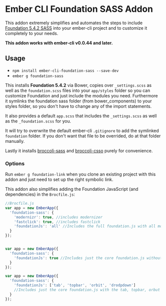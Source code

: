 # Ember CLI Foundation SASS Addon

This addon extremely simplifies and automates the steps to include [Foundation 5.4.2 SASS](https://github.com/zurb/foundation) into your ember-cli project and to customize it completely to your needs.

**This addon works with ember-cli v0.0.44 and later.**

## Usage

* `npm install ember-cli-foundation-sass --save-dev`
* `ember g foundation-sass`

This installs **Foundation 5.4.2** via Bower, copies over `_settings.scss` as well as the `foundation.scss` files into your `app/styles` folder so you can customize Foundation and just include the modules you need. Furthermore it symlinks the foundation sass folder (from bower_components) to your styles folder, so you don't have to change any of the import statements.

It also provides a default `app.scss` that includes the `_settings.scss` as well as the `_foundation.scss` for you.

It will try to overwrite the default ember-cli `.gitignore` to add the symlinked `foundation` folder. If you don't want that file to be overrided, do at that folder manually.

Lastly it installs [broccoli-sass](https://github.com/joliss/broccoli-sass) and [broccoli-csso](https://github.com/sindresorhus/broccoli-csso) purely for convenience.

### Options
Run `ember g foundation-link` when you clone an existing project with this addon and just need to set up the right symbolic link.

This addon also simplifies adding the Foundation JavaScript (and dependencies) in the `Brocfile.js`:

```js
//Brocfile.js
var app = new EmberApp({
  'foundation-sass': {
    'modernizr': true, //includes modernizer
    'fastclick': true, //includes fastclick
    'foundationJs': 'all' //Includes the full foundation.js with all modules
  }
});


var app = new EmberApp({
  'foundation-sass': {
    'foundationJs': true //Includes just the core foundation.js without any modules
  }
});

var app = new EmberApp({
  'foundation-sass': {
    'foundationJs': ['tab', 'topbar', 'orbit', 'drodpdown']
    //Includes just the core foundation.js with the tab, topbar, orbut and dropdown module
  }
});
```
